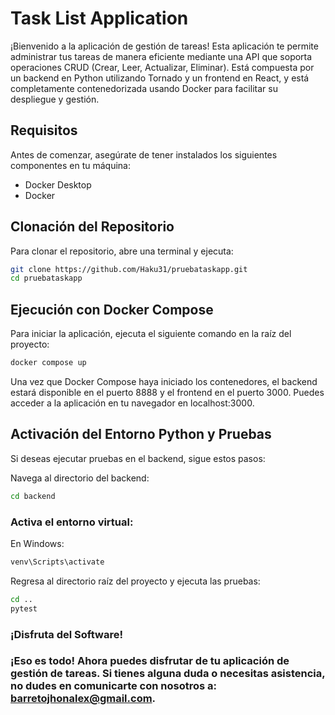 # Task List Application

¡Bienvenido a la aplicación de gestión de tareas! Esta aplicación te permite administrar tus tareas de manera eficiente mediante una API que soporta operaciones CRUD (Crear, Leer, Actualizar, Eliminar). Está compuesta por un backend en Python utilizando Tornado y un frontend en React, y está completamente contenedorizada usando Docker para facilitar su despliegue y gestión.

## Requisitos

Antes de comenzar, asegúrate de tener instalados los siguientes componentes en tu máquina:

- Docker Desktop
- Docker

## Clonación del Repositorio

Para clonar el repositorio, abre una terminal y ejecuta:

```bash
git clone https://github.com/Haku31/pruebataskapp.git
cd pruebataskapp
```

## Ejecución con Docker Compose

Para iniciar la aplicación, ejecuta el siguiente comando en la raíz del proyecto:

```bash
docker compose up
```

Una vez que Docker Compose haya iniciado los contenedores, el backend estará disponible en el puerto 8888 y el frontend en el puerto 3000. Puedes acceder a la aplicación en tu navegador en localhost:3000.

## Activación del Entorno Python y Pruebas

Si deseas ejecutar pruebas en el backend, sigue estos pasos:

Navega al directorio del backend:

```bash
cd backend
```

### Activa el entorno virtual:

En Windows:

```bash
venv\Scripts\activate
```
Regresa al directorio raíz del proyecto y ejecuta las pruebas:

```bash
cd ..
pytest
```
### ¡Disfruta del Software!
### ¡Eso es todo! Ahora puedes disfrutar de tu aplicación de gestión de tareas. Si tienes alguna duda o necesitas asistencia, no dudes en comunicarte con nosotros a: barretojhonalex@gmail.com.



